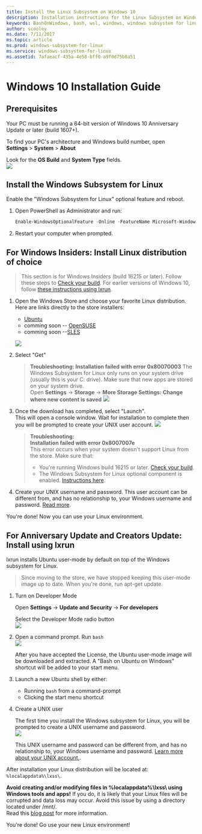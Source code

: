 ```yaml
---
title: Install the Linux Subsystem on Windows 10
description: Installation instructions for the Linux Subsystem on Windows 10.
keywords: BashOnWindows, bash, wsl, windows, windows subsystem for linux, windowssubsystem, ubuntu, windows 10
author: scooley
ms.date: 7/11/2017
ms.topic: article
ms.prod: windows-subsystem-for-linux
ms.service: windows-subsystem-for-linux
ms.assetid: 7afaeacf-435a-4e58-bff0-a9f0d75b8a51
---
```


# Windows 10 Installation Guide

## Prerequisites
Your PC must be running a 64-bit version of Windows 10 Anniversary Update or later (build 1607+).

To find your PC's architecture and Windows build number, open  
**Settings** > **System** > **About**

Look for the **OS Build** and **System Type** fields.  
    ![](media/system.png) 

## Install the Windows Subsystem for Linux
Enable the "Windows Subsystem for Linux" optional feature and reboot.

1. Open PowerShell as Administrator and run:
    ``` PowerShell
    Enable-WindowsOptionalFeature -Online -FeatureName Microsoft-Windows-Subsystem-Linux
    ```

2. Restart your computer when prompted.

## For Windows Insiders: Install Linux distribution of choice

> This section is for Windows Insiders (build 16215 or later).  Follow these steps to [Check your build](install_guide.md#prerequisites).  For earlier versions of Windows 10, follow [these instructions using lxrun](install_guide.md#Install-using-lxrun-Anniversary-Update-and-Creators-Update).

1. Open the Windows Store and choose your favorite Linux distribution.      
    Here are links directly to the store installers:
    * [Ubuntu](https://www.microsoft.com/store/p/ubuntu/9nblggh4msv6)
    * comming soon -- [OpenSUSE](https://www.microsoft.com/store/apps/9njvjts82tjx)
    * comming soon --[SLES](https://www.microsoft.com/store/apps/9p32mwbh6cns)

    ![](media/UbuntuStore.png)

2. Select "Get"

    > **Troubleshooting:  Installation failed with error 0x80070003**
    > The Windows Subsystem for Linux only runs on your system drive (usually this is your C: drive).  Make sure that new apps are stored on your system drive.  
    > Open **Settings** -> **Storage** -> **More Storage Settings: Change where new content is saved**
    > ![](media/AppStorage.png)
    
3. Once the download has completed, select "Launch".  
    This will open a console window.  Wait for installation to complete then you will be prompted to create your UNIX user account.
    ![](media/UbuntuInstall.png)
    
    > **Troubleshooting:**  
    > **Installation failed with error 0x8007007e**  
    > This error occurs when your system doesn't support Linux from the store.  Make sure that:
    > * You're running Windows build 16215 or later. [Check your build](install_guide.md#prerequisites).
    > * The Windows Subsystem for Linux optional component is enabled. [Instructions here](install_guide.md#Install-the-Windows-Subsystem-for-Linux).

    
5. Create your UNIX username and password.  This user account can be different from, and has no relationship to, your Windows username and password. [Read more](https://msdn.microsoft.com/en-us/commandline/wsl/user_support).

You're done!  Now you can use your Linux environment.

## For Anniversary Update and Creators Update: Install using lxrun
lxrun installs Ubuntu user-mode by default on top of the Windows subsystem for Linux.  

> Since moving to the store, we have stopped keeping this user-mode image up to date.  When you're done, run apt-get update.

1. Turn on Developer Mode  

    Open **Settings** -> **Update and Security** -> **For developers**

    Select the Developer Mode radio button  
    ![](media/updateAndSecurity.png)

2. Open a command prompt.  Run `bash`  
    ![](media/bashShellInstall.png)

    After you have accepted the License, the Ubuntu user-mode image will be downloaded and extracted. A "Bash on Ubuntu on Windows" shortcut will be added to your start menu.

3. Launch a new Ubuntu shell by either:
    * Running `bash` from a command-prompt
    * Clicking the start menu shortcut

4. Create a UNIX user
    
    The first time you install the Windows subsystem for Linux, you will be prompted to create a UNIX username and password.  
    ![](media/new-user.png)
    
    This UNIX username and password can be different from, and has no relationship to, your Windows username and password. [Learn more about your UNIX account.](https://msdn.microsoft.com/en-us/commandline/wsl/user_support).

After installation your Linux distribution will be located at: `%localappdata%\lxss\`.

**Avoid creating and/or modifying files in %localappdata%\lxss\ using Windows tools and apps!** If you do, it is likely that your Linux files will be corrupted and data loss may occur. Avoid this issue by using a directory located under /mnt/.  
Read this [blog post](https://blogs.msdn.microsoft.com/commandline/2016/11/17/do-not-change-linux-files-using-windows-apps-and-tools/) for more information.

You're done!  Go use your new Linux environment!